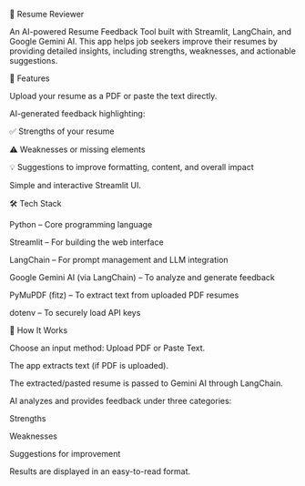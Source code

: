 📄 Resume Reviewer

An AI-powered Resume Feedback Tool built with Streamlit, LangChain, and Google Gemini AI. This app helps job seekers improve their resumes by providing detailed insights, including strengths, weaknesses, and actionable suggestions.

🚀 Features

Upload your resume as a PDF or paste the text directly.

AI-generated feedback highlighting:

✅ Strengths of your resume

⚠️ Weaknesses or missing elements

💡 Suggestions to improve formatting, content, and overall impact

Simple and interactive Streamlit UI.

🛠️ Tech Stack

Python – Core programming language

Streamlit – For building the web interface

LangChain – For prompt management and LLM integration

Google Gemini AI (via LangChain) – To analyze and generate feedback

PyMuPDF (fitz) – To extract text from uploaded PDF resumes

dotenv – To securely load API keys

📌 How It Works

Choose an input method: Upload PDF or Paste Text.

The app extracts text (if PDF is uploaded).

The extracted/pasted resume is passed to Gemini AI through LangChain.

AI analyzes and provides feedback under three categories:

Strengths

Weaknesses

Suggestions for improvement

Results are displayed in an easy-to-read format.
